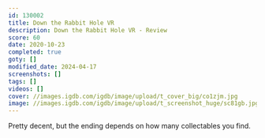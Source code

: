```yaml
---
id: 130002
title: Down the Rabbit Hole VR
description: Down the Rabbit Hole VR - Review
score: 60
date: 2020-10-23
completed: true
goty: []
modified_date: 2024-04-17
screenshots: []
tags: []
videos: []
cover: //images.igdb.com/igdb/image/upload/t_cover_big/co1zjm.jpg
image: //images.igdb.com/igdb/image/upload/t_screenshot_huge/sc81gb.jpg
---
```

Pretty decent, but the ending depends on how many collectables you find.